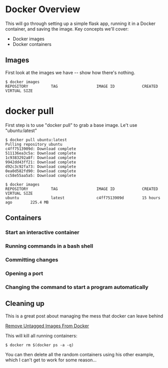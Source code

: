 # Docker Overview

This will go through setting up a simple flask app, running it in a Docker container, and saving the image.  Key concepts we'll cover:

* Docker images
* Docker containers



## Images

First look at the images we have -- show how there's nothing.

```console
$ docker images
REPOSITORY          TAG                 IMAGE ID            CREATED             VIRTUAL SIZE
```

# docker pull 

First step is to use "docker pull" to grab a base image.  Le't use "ubuntu:latest"

```
$ docker pull ubuntu:latest
Pulling repository ubuntu
c4ff7513909d: Download complete 
511136ea3c5a: Download complete 
1c9383292a8f: Download complete 
9942dd43ff21: Download complete 
d92c3c92fa73: Download complete 
0ea0d582fd90: Download complete 
cc58e55aa5a5: Download complete 
```



```
$ docker images
REPOSITORY          TAG                 IMAGE ID            CREATED             VIRTUAL SIZE
ubuntu              latest              c4ff7513909d        15 hours ago        225.4 MB
```


## Containers

### Start an interactive container

### Running commands in a bash shell

### Committing changes

### Opening a port

### Changing the command to start a program automatically




## Cleaning up

This is a great post about managing the mess that docker can leave behind

[Remove Untagged Images From Docker](http://jimhoskins.com/2013/07/27/remove-untagged-docker-images.html)

This will kill all running containers:

```
$ docker rm $(docker ps -a -q)
```

You can then delete all the random containers using his other example, which I can't get to work for some reason...










